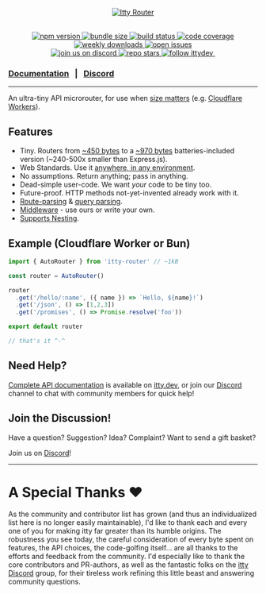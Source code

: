 <p align="center">
  <a href="https://itty.dev/itty-router">
     <img src="https://github.com/kwhitley/itty-router/assets/865416/319e4148-0a2d-4396-b18b-9e1cbb8e27b6" alt="Itty Router" />
  </a>
  <br /><br />
<p>

<p align="center">
  <a href="https://npmjs.com/package/itty-router" target="_blank">
    <img src="https://img.shields.io/npm/v/itty-router.svg?style=flat-square" alt="npm version" />
  </a>
  <a href="https://edge.bundlejs.com/?q=itty-router/Router" target="_blank">
    <img src="https://edge.bundlejs.com/?q=itty-router/Router&badge&badge-style=flat-square" alt="bundle size" />
  </a>
  <a href="https://github.com/kwhitley/itty-router/actions/workflows/verify.yml" target="_blank">
    <img src="https://img.shields.io/github/actions/workflow/status/kwhitley/itty-router/verify.yml?branch=v4.x&style=flat-square" alt="build status" />
  </a>
  <a href="https://coveralls.io/github/kwhitley/itty-router?branch=v4.x" target="_blank">
    <img src="https://img.shields.io/coveralls/github/kwhitley/itty-router/v4.x?style=flat-square" alt="code coverage" />
  </a>
  <a href="https://npmjs.com/package/itty-router" target="_blank">
    <img src="https://img.shields.io/npm/dw/itty-router?style=flat-square" alt="weekly downloads" />
  </a>
  <a href="https://github.com/kwhitley/itty-router/issues" target="_blank">
    <img src="https://img.shields.io/github/issues/kwhitley/itty-router?style=flat-square" alt="open issues" />
  </a>

  <br />

  <a href="https://discord.gg/53vyrZAu9u" target="_blank">
    <img src="https://img.shields.io/discord/832353585802903572?label=Discord&logo=Discord&style=flat-square&logoColor=fff" alt="join us on discord" />
  </a>
  <a href="https://github.com/kwhitley/itty-router" target="_blank">
    <img src="https://img.shields.io/github/stars/kwhitley/itty-router?style=social" alt="repo stars" />
  </a>
  <a href="https://www.twitter.com/ittydev" target="_blank">
    <img src="https://img.shields.io/twitter/follow/ittydev.svg?style=social&label=Follow" alt="follow ittydev" />
  </a>
  <a href="" target="_blank">
    <img src="" alt="" />
  </a>
</p>

###  [Documentation](https://itty.dev/itty-router) &nbsp; | &nbsp; [Discord](https://discord.gg/53vyrZAu9u)

---

An ultra-tiny API microrouter, for use when [size matters](https://github.com/TigersWay/cloudflare-playground) (e.g. [Cloudflare Workers](https://developers.cloudflare.com/workers/)).




## Features

- Tiny. Routers from [~450 bytes](https://itty.dev/itty-router/routers/ittyrouter) to a [~970 bytes](https://itty.dev/itty-router/routers/autorouter) batteries-included version (~240-500x smaller than Express.js).
- Web Standards. Use it [anywhere, in any environment](https://itty.dev/itty-router/runtimes).
- No assumptions. Return anything; pass in anything.
- Dead-simple user-code.  We want _your_ code to be tiny too.
- Future-proof.  HTTP methods not-yet-invented already work with it.
- [Route-parsing](https://itty.dev/itty-router/route-patterns) & [query parsing](https://itty.dev/itty-router/route-patterns#query).
- [Middleware](https://itty.dev/itty-router/middleware) - use ours or write your own.
- [Supports Nesting](https://itty.dev/itty-router/nesting).

## Example (Cloudflare Worker or Bun)

```js
import { AutoRouter } from 'itty-router' // ~1kB

const router = AutoRouter()

router
  .get('/hello/:name', ({ name }) => `Hello, ${name}!`)
  .get('/json', () => [1,2,3])
  .get('/promises', () => Promise.resolve('foo'))

export default router

// that's it ^-^
```

## Need Help?

[Complete API documentation](https://itty.dev/itty-router) is available on [itty.dev](https://itty.dev/itty-router), or join our [Discord](https://discord.gg/53vyrZAu9u) channel to chat with community members for quick help!

## Join the Discussion!

Have a question? Suggestion? Idea? Complaint? Want to send a gift basket?

Join us on [Discord](https://discord.gg/53vyrZAu9u)!

---

# A Special Thanks :heart:

As the community and contributor list has grown (and thus an individualized list here is no longer easily maintainable), I'd like to thank each and every one of you for making itty far greater than its humble origins.  The robustness you see today, the careful consideration of every byte spent on features, the API choices, the code-golfing itself... are all thanks to the efforts and feedback from the community.  I'd especially like to thank the core contributors and PR-authors, as well as the fantastic folks on the [itty Discord](https://discord.gg/53vyrZAu9u) group, for their tireless work refining this little beast and answering community questions.


